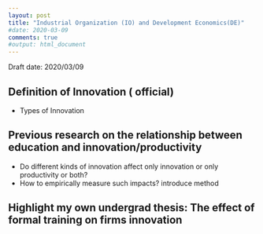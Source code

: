 ```yaml
---
layout: post
title: "Industrial Organization (IO) and Development Economics(DE)"
#date: 2020-03-09
comments: true
#output: html_document
---
```


Draft date: 2020/03/09


## Definition of Innovation ( official)
- Types of Innovation

## Previous research on the relationship between education and innovation/productivity
  - Do different kinds of innovation affect only innovation or only productivity or both?
  - How to empirically measure such impacts? introduce method
  
## Highlight my own undergrad thesis: The effect of formal training on firms innovation


  
